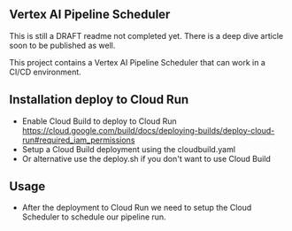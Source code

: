 ##  Vertex AI Pipeline Scheduler
This is still a DRAFT readme not completed yet. There is a deep dive article soon to be published as well. 

This project contains a Vertex AI Pipeline Scheduler that can work in a CI/CD environment. 


## Installation deploy to Cloud Run
* Enable Cloud Build to deploy to Cloud Run https://cloud.google.com/build/docs/deploying-builds/deploy-cloud-run#required_iam_permissions
* Setup a Cloud Build deployment using the cloudbuild.yaml
* Or alternative use the deploy.sh if you don't want to use Cloud Build

## Usage
* After the deployment to Cloud Run we need to setup the Cloud Scheduler to schedule our pipeline run. 